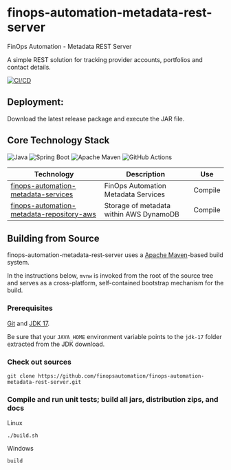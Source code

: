 # finops-automation-metadata-rest-server
FinOps Automation - Metadata REST Server

A simple REST solution for tracking provider accounts, portfolios and contact details.

[![CI/CD](https://github.com/finopsautomation/finops-automation-metadata-rest-server/actions/workflows/maven.yml/badge.svg?branch=main)](https://github.com/finopsautomation/finops-automation-metadata-rest-server/actions/workflows/maven.yml)

## Deployment:

Download the latest release package and execute the JAR file.

## Core Technology Stack

![Java](https://img.shields.io/badge/java-%23ED8B00.svg?style=for-the-badge&logo=java&logoColor=white)
![Spring Boot](https://img.shields.io/badge/SpringBoot-6DB33F?style=for-the-badge&logo=Spring&logoColor=white)
![Apache Maven](https://img.shields.io/badge/Apache%20Maven-C71A36?style=for-the-badge&logo=Apache%20Maven&logoColor=white)
![GitHub Actions](https://img.shields.io/badge/github%20actions-%232671E5.svg?style=for-the-badge&logo=githubactions&logoColor=white)

| Technology | Description | Use |
| -- | -- | -- |
| [finops-automation-metadata-services](https://github.com/finopsautomation/finops-automation-metadata-services) | FinOps Automation Metadata Services | Compile |
| [finops-automation-metadata-repository-aws](https://github.com/finopsautomation/finops-automation-metadata-repository-aws) | Storage of metadata within AWS DynamoDB | Compile |

## Building from Source

finops-automation-metadata-rest-server uses a [Apache Maven](https://maven.apache.org/)-based build system.

In the instructions below, `mvnw` is invoked from the root of the source tree and serves as
a cross-platform, self-contained bootstrap mechanism for the build.

### Prerequisites
[Git](https://help.github.com/set-up-git-redirect) and [JDK 17](https://www.oracle.com/technetwork/java/javase/downloads).

Be sure that your `JAVA_HOME` environment variable points to the `jdk-17` folder extracted from the JDK download.

### Check out sources

```
git clone https://github.com/finopsautomation/finops-automation-metadata-rest-server.git
```

### Compile and run unit tests; build all jars, distribution zips, and docs

Linux
```
./build.sh
```

Windows
```
build
```

